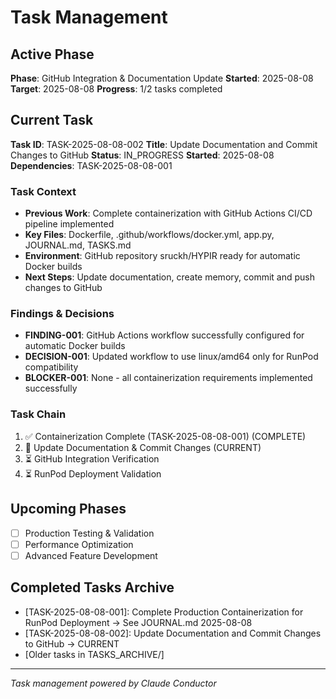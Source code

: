 # Task Management

## Active Phase
**Phase**: GitHub Integration & Documentation Update
**Started**: 2025-08-08
**Target**: 2025-08-08
**Progress**: 1/2 tasks completed

## Current Task
**Task ID**: TASK-2025-08-08-002
**Title**: Update Documentation and Commit Changes to GitHub
**Status**: IN_PROGRESS
**Started**: 2025-08-08
**Dependencies**: TASK-2025-08-08-001

### Task Context
<!-- Critical information needed to resume this task -->
- **Previous Work**: Complete containerization with GitHub Actions CI/CD pipeline implemented
- **Key Files**: Dockerfile, .github/workflows/docker.yml, app.py, JOURNAL.md, TASKS.md
- **Environment**: GitHub repository sruckh/HYPIR ready for automatic Docker builds
- **Next Steps**: Update documentation, create memory, commit and push changes to GitHub

### Findings & Decisions
- **FINDING-001**: GitHub Actions workflow successfully configured for automatic Docker builds
- **DECISION-001**: Updated workflow to use linux/amd64 only for RunPod compatibility
- **BLOCKER-001**: None - all containerization requirements implemented successfully

### Task Chain
1. ✅ Containerization Complete (TASK-2025-08-08-001) (COMPLETE)
2. 🔄 Update Documentation & Commit Changes (CURRENT)
3. ⏳ GitHub Integration Verification
4. ⏳ RunPod Deployment Validation

## Upcoming Phases
<!-- Future work not yet started -->
- [ ] Production Testing & Validation
- [ ] Performance Optimization
- [ ] Advanced Feature Development

## Completed Tasks Archive
<!-- Recent completions for quick reference -->
- [TASK-2025-08-08-001]: Complete Production Containerization for RunPod Deployment → See JOURNAL.md 2025-08-08
- [TASK-2025-08-08-002]: Update Documentation and Commit Changes to GitHub → CURRENT
- [Older tasks in TASKS_ARCHIVE/]

---
*Task management powered by Claude Conductor*